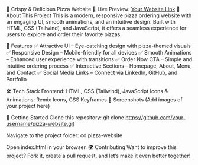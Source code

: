 🍕 Crispy & Delicious Pizza Website
🚀 Live Preview: [Your Website Link](https://laxmi-mehta.github.io/PizzaFiesta-Website/)
📜 About This Project
This is a modern, responsive pizza ordering website with an engaging UI, smooth animations, and an intuitive design. Built with HTML, CSS (Tailwind), 
and JavaScript, it offers a seamless experience for users to explore and order their favorite pizzas.

🎨 Features
✅ Attractive UI – Eye-catching design with pizza-themed visuals
✅ Responsive Design – Mobile-friendly for all devices
✅ Smooth Animations – Enhanced user experience with transitions
✅ Order Now CTA – Simple and intuitive ordering process
✅ Interactive Sections – Homepage, About, Menu, and Contact
✅ Social Media Links – Connect via LinkedIn, GitHub, and Portfolio

🛠️ Tech Stack
Frontend: HTML, CSS (Tailwind), JavaScript
Icons & Animations: Remix Icons, CSS Keyframes
📸 Screenshots
(Add images of your project here)

🚀 Getting Started
Clone this repository:
git clone https://github.com/your-username/pizza-website.git

Navigate to the project folder:
cd pizza-website

Open index.html in your browser.
🌍 Contributing
Want to improve this project? Fork it, create a pull request, and let’s make it even better together!
